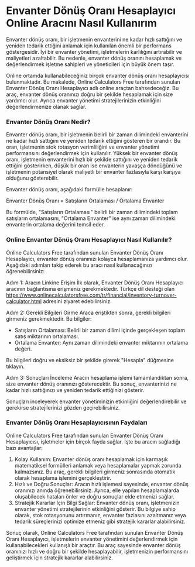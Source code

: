 Envanter Dönüş Oranı Hesaplayıcı Online Aracını Nasıl Kullanırım
================================================================

Envanter dönüş oranı, bir işletmenin envanterini ne kadar hızlı sattığını ve yeniden tedarik ettiğini anlamak için kullanılan önemli bir performans göstergesidir. İyi bir envanter yönetimi, işletmelerin karlılığını artırabilir ve maliyetleri azaltabilir. Bu nedenle, envanter dönüş oranını hesaplamak ve değerlendirmek işletme sahipleri ve yöneticileri için büyük önem taşır.

Online ortamda kullanabileceğiniz birçok envanter dönüş oranı hesaplayıcısı bulunmaktadır. Bu makalede, Online Calculators Free tarafından sunulan Envanter Dönüş Oranı Hesaplayıcı adlı online araçtan bahsedeceğiz. Bu araç, envanter dönüş oranınızı doğru bir şekilde hesaplamak için size yardımcı olur. Ayrıca envanter yönetimi stratejilerinizin etkinliğini değerlendirmenize olanak sağlar.

### Envanter Dönüş Oranı Nedir?

Envanter dönüş oranı, bir işletmenin belirli bir zaman dilimindeki envanterini ne kadar hızlı sattığını ve yeniden tedarik ettiğini gösteren bir orandır. Bu oran, işletmenin stok rotasyon verimliliğini ve envanter yönetimi performansını değerlendirmek için kullanılır. Yüksek bir envanter dönüş oranı, işletmenin envanterini hızlı bir şekilde sattığını ve yeniden tedarik ettiğini gösterirken, düşük bir oran ise envanterin yavaşça döndüğünü ve işletmenin potansiyel olarak maliyetli bir envanter fazlasıyla karşı karşıya olduğunu gösterebilir.

Envanter dönüş oranı, aşağıdaki formülle hesaplanır:

Envanter Dönüş Oranı = Satışların Ortalaması / Ortalama Envanter

Bu formülde, "Satışların Ortalaması" belirli bir zaman dilimindeki toplam satışların ortalamasını, "Ortalama Envanter" ise aynı zaman dilimindeki envanterin ortalama değerini temsil eder.

### Online Envanter Dönüş Oranı Hesaplayıcı Nasıl Kullanılır?

Online Calculators Free tarafından sunulan Envanter Dönüş Oranı Hesaplayıcı, envanter dönüş oranınızı kolayca hesaplamanıza yardımcı olur. Aşağıdaki adımları takip ederek bu aracı nasıl kullanacağınızı öğrenebilirsiniz:

Adım 1: Aracın Linkine Erişim İlk olarak, Envanter Dönüş Oranı Hesaplayıcı aracının bağlantısına erişmeniz gerekmektedir. Türkçe dil desteği olan <https://www.onlinecalculatorsfree.com/tr/financial/inventory-turnover-calculator.html> adresini ziyaret edebilirsiniz.

Adım 2: Gerekli Bilgileri Girme Araca eriştikten sonra, gerekli bilgileri girmeniz gerekmektedir. Bu bilgiler:

- Satışların Ortalaması: Belirli bir zaman dilimi içinde gerçekleşen toplam satış miktarının ortalaması.
- Ortalama Envanter: Aynı zaman dilimindeki envanter miktarının ortalama değeri.

Bu bilgileri doğru ve eksiksiz bir şekilde girerek "Hesapla" düğmesine tıklayın.

Adım 3: Sonuçları İnceleme Aracın hesaplama işlemi tamamlandıktan sonra, size envanter dönüş oranınızı gösterecektir. Bu sonuç, envanterinizi ne kadar hızlı sattığınızı ve yeniden tedarik ettiğinizi gösterir.

Sonuçları inceleyerek envanter yönetiminizin etkinliğini değerlendirebilir ve gerekirse stratejilerinizi gözden geçirebilirsiniz.

### Envanter Dönüş Oranı Hesaplayıcısının Faydaları

Online Calculators Free tarafından sunulan Envanter Dönüş Oranı Hesaplayıcısı, işletmeler için birçok fayda sağlar. İşte bu aracın sağladığı bazı avantajlar:

1. Kolay Kullanım: Envanter dönüş oranı hesaplamak için karmaşık matematiksel formülleri anlamak veya hesaplamalar yapmak zorunda kalmazsınız. Bu araç, gerekli bilgileri girmeniz sonrasında otomatik olarak hesaplama işlemini gerçekleştirir.
2. Hızlı ve Doğru Sonuçlar: Aracın hızlı işlemesi sayesinde, envanter dönüş oranınızı anında öğrenebilirsiniz. Ayrıca, elle yapılan hesaplamalarda oluşabilecek hataları önler ve doğru sonuçlar elde etmenizi sağlar.
3. Stratejik Kararlar İçin Bilgi Sağlar: Envanter dönüş oranı, işletmenizin envanter yönetimi stratejilerinin etkinliğini gösterir. Bu bilgiye sahip olarak, stok rotasyonunu artırmanız, envanter fazlasını azaltmanız veya tedarik süreçlerinizi optimize etmeniz gibi stratejik kararlar alabilirsiniz.

Sonuç olarak, Online Calculators Free tarafından sunulan Envanter Dönüş Oranı Hesaplayıcı, işletmelerin envanter yönetimini değerlendirmek için kullanabilecekleri kullanışlı bir araçtır. Bu araç sayesinde envanter dönüş oranınızı hızlı ve doğru bir şekilde hesaplayabilir, işletmenizin performansını geliştirmek için stratejik kararlar alabilirsiniz.